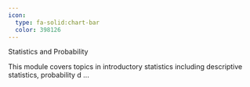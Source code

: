 ```yaml
---
icon:
  type: fa-solid:chart-bar
  color: 398126
---
```


Statistics and Probability

This module covers topics in introductory statistics including descriptive statistics, probability d ... 
